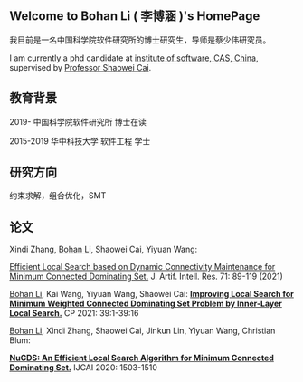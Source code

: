 ## Welcome to Bohan Li ( 李博涵 )'s  HomePage 

我目前是一名中国科学院软件研究所的博士研究生，导师是蔡少伟研究员。

I am currently a phd candidate at [institute of software, CAS, China](http://www.is.cas.cn/), supervised by [Professor Shaowei Cai](http://lcs.ios.ac.cn/~caisw/).

## 教育背景

2019-   	中国科学院软件研究所   博士在读

2015-2019 华中科技大学 软件工程 学士

## 研究方向

约束求解，组合优化，SMT

## 论文

Xindi Zhang, <u>Bohan Li</u>, Shaowei Cai, Yiyuan Wang:

[Efficient Local Search based on Dynamic Connectivity Maintenance for Minimum Connected Dominating Set.](https://doi.org/10.1613/jair.1.12618)  J. Artif. Intell. Res. 71: 89-119 (2021)



<u>Bohan Li</u>, Kai Wang, Yiyuan Wang, Shaowei Cai:
**[Improving Local Search for Minimum Weighted Connected Dominating Set Problem by Inner-Layer Local Search.](https://doi.org/10.4230/LIPIcs.CP.2021.39)** CP 2021: 39:1-39:16



<u>Bohan Li</u>, Xindi Zhang, Shaowei Cai, Jinkun Lin, Yiyuan Wang, Christian Blum:

**[NuCDS: An Efficient Local Search Algorithm for Minimum Connected Dominating Set.](https://doi.org/10.24963/ijcai.2020/209)** IJCAI 2020: 1503-1510
